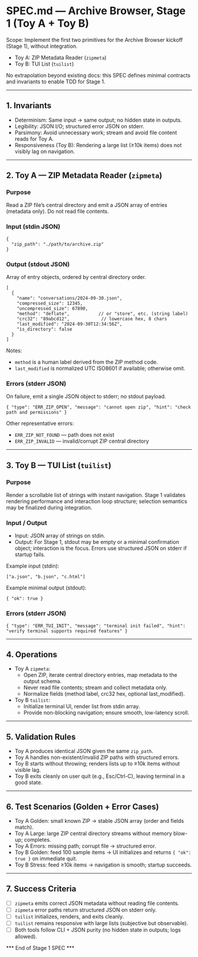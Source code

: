 # SPEC.md — Archive Browser, Stage 1 (Toy A + Toy B)

Scope: Implement the first two primitives for the Archive Browser kickoff (Stage 1), without integration.
- Toy A: ZIP Metadata Reader (`zipmeta`)
- Toy B: TUI List (`tuilist`)

No extrapolation beyond existing docs: this SPEC defines minimal contracts and invariants to enable TDD for Stage 1.

---

## 1. Invariants

- Determinism: Same input → same output; no hidden state in outputs.
- Legibility: JSON I/O; structured error JSON on stderr.
- Parsimony: Avoid unnecessary work; stream and avoid file content reads for Toy A.
- Responsiveness (Toy B): Rendering a large list (≥10k items) does not visibly lag on navigation.

---

## 2. Toy A — ZIP Metadata Reader (`zipmeta`)

### Purpose
Read a ZIP file’s central directory and emit a JSON array of entries (metadata only). Do not read file contents.

### Input (stdin JSON)
```
{
  "zip_path": "./path/to/archive.zip"
}
```

### Output (stdout JSON)
Array of entry objects, ordered by central directory order.
```
[
  {
    "name": "conversations/2024-09-30.json",
    "compressed_size": 12345,
    "uncompressed_size": 67890,
    "method": "deflate",           // or "store", etc. (string label)
    "crc32": "89abcd12",            // lowercase hex, 8 chars
    "last_modified": "2024-09-30T12:34:56Z",
    "is_directory": false
  }
]
```

Notes:
- `method` is a human label derived from the ZIP method code.
- `last_modified` is normalized UTC ISO8601 if available; otherwise omit.

### Errors (stderr JSON)
On failure, emit a single JSON object to stderr; no stdout payload.
```
{ "type": "ERR_ZIP_OPEN", "message": "cannot open zip", "hint": "check path and permissions" }
```
Other representative errors:
- `ERR_ZIP_NOT_FOUND` — path does not exist
- `ERR_ZIP_INVALID` — invalid/corrupt ZIP central directory

---

## 3. Toy B — TUI List (`tuilist`)

### Purpose
Render a scrollable list of strings with instant navigation. Stage 1 validates rendering performance and interaction loop structure; selection semantics may be finalized during integration.

### Input / Output
- Input: JSON array of strings on stdin.
- Output: For Stage 1, stdout may be empty or a minimal confirmation object; interaction is the focus. Errors use structured JSON on stderr if startup fails.

Example input (stdin):
```
["a.json", "b.json", "c.html"]
```

Example minimal output (stdout):
```
{ "ok": true }
```

### Errors (stderr JSON)
```
{ "type": "ERR_TUI_INIT", "message": "terminal init failed", "hint": "verify terminal supports required features" }
```

---

## 4. Operations

- Toy A `zipmeta`:
  - Open ZIP, iterate central directory entries, map metadata to the output schema.
  - Never read file contents; stream and collect metadata only.
  - Normalize fields (method label, crc32 hex, optional last_modified).
- Toy B `tuilist`:
  - Initialize terminal UI, render list from stdin array.
  - Provide non-blocking navigation; ensure smooth, low-latency scroll.

---

## 5. Validation Rules

- Toy A produces identical JSON given the same `zip_path`.
- Toy A handles non-existent/invalid ZIP paths with structured errors.
- Toy B starts without throwing; renders lists up to ≥10k items without visible lag.
- Toy B exits cleanly on user quit (e.g., Esc/Ctrl-C), leaving terminal in a good state.

---

## 6. Test Scenarios (Golden + Error Cases)

- Toy A Golden: small known ZIP → stable JSON array (order and fields match).
- Toy A Large: large ZIP central directory streams without memory blow-up; completes.
- Toy A Errors: missing path; corrupt file → structured error.
- Toy B Golden: feed 100 sample items → UI initializes and returns `{ "ok": true }` on immediate quit.
- Toy B Stress: feed ≥10k items → navigation is smooth; startup succeeds.

---

## 7. Success Criteria

- [ ] `zipmeta` emits correct JSON metadata without reading file contents.
- [ ] `zipmeta` error paths return structured JSON on stderr only.
- [ ] `tuilist` initializes, renders, and exits cleanly.
- [ ] `tuilist` remains responsive with large lists (subjective but observable).
- [ ] Both tools follow CLI + JSON purity (no hidden state in outputs; logs allowed).

*** End of Stage 1 SPEC ***
